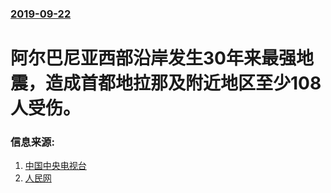 ### [2019-09-22](/news/2019/09/22/index.md)

##### 
#  阿尔巴尼亚西部沿岸发生30年来最强地震，造成首都地拉那及附近地区至少108人受伤。 




### 信息来源:

1. [中国中央电视台](http://tv.cctv.com/2019/09/22/VIDE6QZ8BJjVKTRxs15PLpyD190922.shtml)
2. [人民网](http://world.people.com.cn/n1/2019/0923/c1002-31367096.html)
